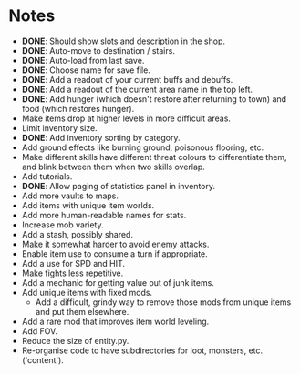 # Notes

- **DONE**: Should show slots and description in the shop.
- **DONE**: Auto-move to destination / stairs.
- **DONE**: Auto-load from last save.
- **DONE**: Choose name for save file.
- **DONE**: Add a readout of your current buffs and debuffs.
- **DONE**: Add a readout of the current area name in the top left.
- **DONE**: Add hunger (which doesn't restore after returning to town) and food (which restores hunger).
- Make items drop at higher levels in more difficult areas.
- Limit inventory size.
- **DONE**: Add inventory sorting by category.
- Add ground effects like burning ground, poisonous flooring, etc.
- Make different skills have different threat colours to differentiate them, and blink between them when two skills overlap.
- Add tutorials.
- **DONE**: Allow paging of statistics panel in inventory.
- Add more vaults to maps.
- Add items with unique item worlds.
- Add more human-readable names for stats.
- Increase mob variety.
- Add a stash, possibly shared.
- Make it somewhat harder to avoid enemy attacks.
- Enable item use to consume a turn if appropriate.
- Add a use for SPD and HIT.
- Make fights less repetitive.
- Add a mechanic for getting value out of junk items.
- Add unique items with fixed mods.
    - Add a difficult, grindy way to remove those mods from unique items and put them elsewhere.
- Add a rare mod that improves item world leveling.
- Add FOV.
- Reduce the size of entity.py.
- Re-organise code to have subdirectories for loot, monsters, etc. ('content').